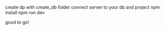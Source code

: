 create dp with create_db folder 
connect server to your db and project
npm install 
npm run dev 

good to go! 

